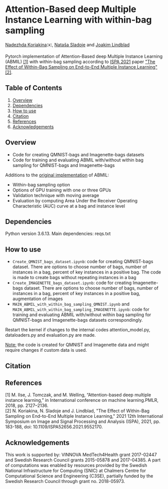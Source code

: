 # Attention-Based deep Multiple Instance Learning with within-bag sampling
<a href="mailto:nadezhda.koriakina@it.uu.se">Nadezhda Koriakina</a>:envelope:, <a href="mailto:natasa.sladoje@it.uu.se">Nataša Sladoje</a> and <a href="mailto:joakim.lindblad@it.uu.se">Joakim Lindblad</a>

Pytorch implementation of Attention-Based deep Multiple Instance Learning (ABMIL) [[1]](#1) with within-bag sampling according to [ISPA 2021](https://www.isispa.org/) paper ["The Effect of Within-Bag Sampling on End-to-End Multiple Instance Learning"](https://ieeexplore.ieee.org/document/9552170)[[2]](#2). 

## Table of Contents
1. [Overview](#overview)
2. [Dependencies](#dependencies)
3. [How to use](#how-to-use)
4. [Citation](#citation)
5. [References](#references)
6. [Acknowledgements](#acknowledgements)

## Overview
- Code for creating QMNIST-bags and Imagenette-bags datasets
- Code for training and evaluating ABMIL with/without within bag sampling for QMNIST-bags and Imagenette-bags

Additions to the [original implementation](https://github.com/AMLab-Amsterdam/AttentionDeepMIL) of ABMIL:
- Within-bag sampling option
- Options of GPU training with one or three GPUs
- Validation technique with moving average
- Evaluation by computing Area Under the Receiver Operating Characteristic (AUC) curve at a bag and instance level

## Dependencies
Python version 3.6.13. Main dependencies: reqs.txt

## How to use
- `Create_QMNIST_bags_dataset.ipynb`: code for creating QMNIST-bags dataset. There are options to choose number of bags, number of instances in a bag, percent of key instances in a positive bag. The code is made to create bags without repeating instances in a bag
- `Create_IMAGENETTE_bags_dataset.ipynb`: code for creating Imagenette-bags dataset. There are options to choose number of bags, number of instances in a bag, percent of key instances in a positive bag, augmentation of images
- `MAIN_ABMIL_with_within_bag_sampling_QMNIST.ipynb` and `MAIN_ABMIL_with_within_bag_sampling_IMAGENETTE.ipynb`: code for training and evaluating ABMIL with/without within bag sampling for QMNIST-bags and Imagenette-bags datasets correspondingly.

Restart the kernel if changes to the internal codes attention_model.py, dataloaders.py and evaluation.py are made.

<ins>Note:</ins> the code is created for QMNIST and Imagenette data and might require changes if custom data is used.

## Citation

## References
<a id="1">[1]</a> 
M.  Ilse,  J.  Tomczak,  and  M.  Welling,  “Attention-based  deep  multiple instance   learning,”  in International conference on machine learning.PMLR, 2018, pp. 2127–2136.<br />
<a id="2">[2]</a> 
N. Koriakina, N. Sladoje and J. Lindblad, "The Effect of Within-Bag Sampling on End-to-End Multiple Instance Learning," 2021 12th International Symposium on Image and Signal Processing and Analysis (ISPA), 2021, pp. 183-188, doi: 10.1109/ISPA52656.2021.9552170.


## Acknowledgements
This work is supported by: VINNOVA MedTech4Health grant 2017-02447 and Swedish Research Council grants 2015-05878 and 2017-04385. A part of computations was enabled by resources provided by the Swedish National Infrastructure for Computing (SNIC) at Chalmers Centre for Computational Science and Engineering (C3SE), partially funded by the Swedish Research Council through grant no. 2018-05973.

